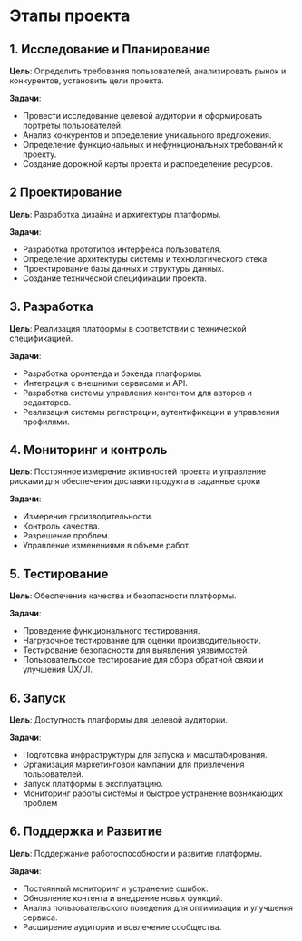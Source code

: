 # Этапы проекта

## 1. Исследование и Планирование

**Цель**: Определить требования пользователей, анализировать рынок и конкурентов, установить цели проекта.

**Задачи**:
- Провести исследование целевой аудитории и сформировать портреты пользователей.
- Анализ конкурентов и определение уникального предложения.
- Определение функциональных и нефункциональных требований к проекту.
- Создание дорожной карты проекта и распределение ресурсов.

## 2 Проектирование

**Цель**: Разработка дизайна и архитектуры платформы.

**Задачи**:
- Разработка прототипов интерфейса пользователя.
- Определение архитектуры системы и технологического стека.
- Проектирование базы данных и структуры данных.
- Создание технической спецификации проекта.

## 3. Разработка

**Цель**: Реализация платформы в соответствии с технической спецификацией.

**Задачи**:
- Разработка фронтенда и бэкенда платформы.
- Интеграция с внешними сервисами и API.
- Разработка системы управления контентом для авторов и редакторов.
- Реализация системы регистрации, аутентификации и управления профилями.

## 4. Мониторинг и контроль

**Цель**: Постоянное измерение активностей проекта и управление рисками для обеспечения доставки продукта в заданные сроки

**Задачи**:
- Измерение производительности.
- Контроль качества.
- Разрешение проблем.
- Управление изменениями в объеме работ.


## 5. Тестирование

**Цель**: Обеспечение качества и безопасности платформы.

**Задачи**:
- Проведение функционального тестирования.
- Нагрузочное тестирование для оценки производительности.
- Тестирование безопасности для выявления уязвимостей.
- Пользовательское тестирование для сбора обратной связи и улучшения UX/UI.

## 6. Запуск

**Цель**: Доступность платформы для целевой аудитории.

**Задачи**:
- Подготовка инфраструктуры для запуска и масштабирования.
- Организация маркетинговой кампании для привлечения пользователей.
- Запуск платформы в эксплуатацию.
- Мониторинг работы системы и быстрое устранение возникающих проблем

## 6. Поддержка и Развитие
   
**Цель**: Поддержание работоспособности и развитие платформы.

**Задачи**:
- Постоянный мониторинг и устранение ошибок.
- Обновление контента и внедрение новых функций.
- Анализ пользовательского поведения для оптимизации и улучшения сервиса.
- Расширение аудитории и вовлечение сообщества.